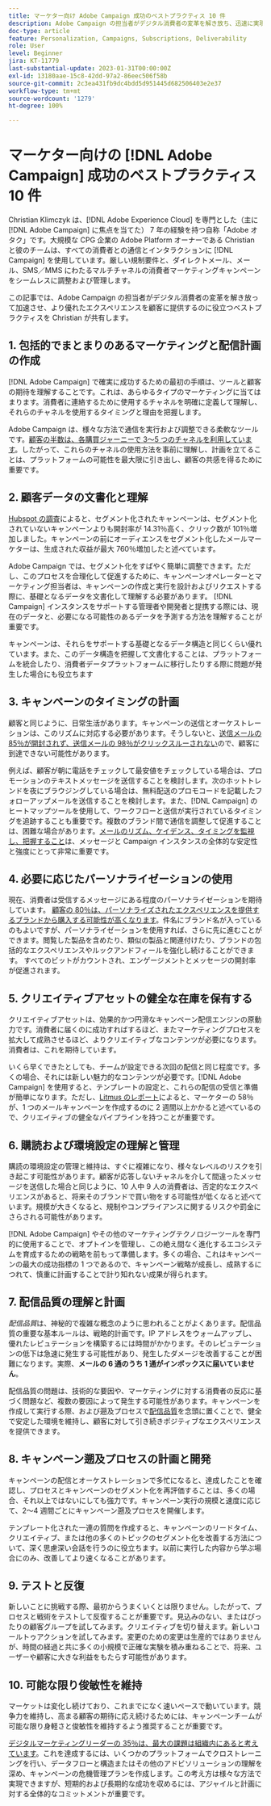 ```yaml
---
title: マーケター向け Adobe Campaign 成功のベストプラクティス 10 件
description: Adobe Campaign の担当者がデジタル消費者の変革を解き放ち、迅速に実現し、顧客により優れたエクスペリエンスを提供するのに役立つベストプラクティス 10 件について説明します。
doc-type: article
feature: Personalization, Campaigns, Subscriptions, Deliverability
role: User
level: Beginner
jira: KT-11779
last-substantial-update: 2023-01-31T00:00:00Z
exl-id: 13180aae-15c8-42dd-97a2-86eec506f58b
source-git-commit: 2c3ea431fb9dc4bdd5d951445d682506403e2e37
workflow-type: tm+mt
source-wordcount: '1279'
ht-degree: 100%

---
```


# マーケター向けの [!DNL Adobe Campaign] 成功のベストプラクティス 10 件

Christian Klimczyk は、[!DNL Adobe Experience Cloud] を専門とした（主に [!DNL Adobe Campaign] に焦点を当てた） 7 年の経験を持つ自称「Adobe オタク」です。大規模な CPG 企業の Adobe Platform オーナーである Christian と彼のチームは、すべての消費者との通信とインタラクションに [!DNL Campaign] を使用しています。厳しい規制要件と、ダイレクトメール、メール、SMS／MMS にわたるマルチチャネルの消費者マーケティングキャンペーンをシームレスに調整および管理します。

この記事では、Adobe Campaign の担当者がデジタル消費者の変革を解き放って加速させ、より優れたエクスペリエンスを顧客に提供するのに役立つベストプラクティスを Christian が共有します。


## 1. 包括的でまとまりのあるマーケティングと配信計画の作成

[!DNL Adobe Campaign] で確実に成功するための最初の手順は、ツールと顧客の期待を理解することです。これは、あらゆるタイプのマーケティングに当てはまります。消費者に連絡するために使用するチャネルを明確に定義して理解し、それらのチャネルを使用するタイミングと理由を把握します。

Adobe Campaign は、様々な方法で通信を実行および調整できる柔軟なツールです。[顧客の半数は、各購買ジャーニーで 3～5 つのチャネルを利用しています](https://www.mckinsey.com/capabilities/operations/our-insights/redefine-the-omnichannel-approach-focus-on-what-truly-matters)。したがって、これらのチャネルの使用方法を事前に理解し、計画を立てることは、プラットフォームの可能性を最大限に引き出し、顧客の共感を得るために重要です。

## 2. 顧客データの文書化と理解

[Hubspot の調査](https://www.linkedin.com/pulse/customer-segmentation-effective-b2b-business-industry-sabreen)によると、セグメント化されたキャンペーンは、セグメント化されていないキャンペーンよりも開封率が 14.31％高く、クリック数が 101％増加しました。キャンペーンの前にオーディエンスをセグメント化したメールマーケターは、生成された収益が最大 760％増加したと述べています。

Adobe Campaign では、セグメント化をすばやく簡単に調整できます。ただし、このプロセスを合理化して促進するために、キャンペーンオペレーターとマーケティング担当者は、キャンペーンの作成と実行を設計およびリクエストする際に、基礎となるデータを文書化して理解する必要があります。 [!DNL Campaign] インスタンスをサポートする管理者や開発者と提携する際には、現在のデータと、必要になる可能性のあるデータを予測する方法を理解することが重要です。

キャンペーンは、それらをサポートする基礎となるデータ構造と同じくらい優れています。また、このデータ構造を把握して文書化することは、プラットフォームを統合したり、消費者データプラットフォームに移行したりする際に問題が発生した場合にも役立ちます

## 3. キャンペーンのタイミングの計画

顧客と同じように、日常生活があります。キャンペーンの送信とオーケストレーションは、このリズムに対応する必要があります。そうしないと、[送信メールの 85％が開封されず、送信メールの 98％がクリックスルーされない](https://www.validity.com/resource-center/state-of-email-2021/)ので、顧客に到達できない可能性があります。

例えば、顧客が朝に電話をチェックして最安値をチェックしている場合は、プロモーションのテキストメッセージを送信することを検討します。次のホットトレンドを夜にブラウジングしている場合は、無料配送のプロモコードを記載したフォローアップメールを送信することを検討します。また、[!DNL Campaign] のヒートマップツールを使用して、ワークフローと送信が実行されているタイミングを追跡することも重要です。複数のブランド間で通信を調整して促進することは、困難な場合があります。[メールのリズム、ケイデンス、タイミングを監視し、把握すること](https://experienceleaguecommunities.adobe.com/t5/adobe-campaign-classic-blogs/predictive-send-time-optimization-with-adobe-campaign/ba-p/561554?profile.language=ja)は、メッセージと Campaign インスタンスの全体的な安定性と強度にとって非常に重要です。

## 4. 必要に応じたパーソナライゼーションの使用

現在、消費者は受信するメッセージにある程度のパーソナライゼーションを期待しています。 [顧客の 80％は、パーソナライズされたエクスペリエンスを提供するブランドから購入する可能性が高くなります](https://us.epsilon.com/power-of-me)。件名にブランド名が入っているのもよいですが、パーソナライゼーションを使用すれば、さらに先に進むことができます。閲覧した製品を含めたり、類似の製品と関連付けたり、ブランドの包括的なエクスペリエンスやルックアンドフィールを強化し続けることができます。 すべてのビットがカウントされ、エンゲージメントとメッセージの開封率が促進されます。

## 5. クリエイティブアセットの健全な在庫を保有する

クリエイティブアセットは、効果的かつ円滑なキャンペーン配信エンジンの原動力です。消費者に届くのに成功すればするほど、またマーケティングプロセスを拡大して成熟させるほど、よりクリエイティブなコンテンツが必要になります。消費者は、これを期待しています。

いくら早くできたとしても、チームが設定できる次回の配信と同じ程度です。多くの場合、それには新しい魅力的なコンテンツが必要です。[!DNL Adobe Campaign] を使用すると、テンプレートの設定と、これらの配信の受信と準備が簡単になります。ただし、[Litmus のレポート](https://www.litmus.com/resources/state-of-email/)によると、マーケターの 58％が、1 つのメールキャンペーンを作成するのに 2 週間以上かかると述べているので、クリエイティブの健全なパイプラインを持つことが重要です。

## 6. 購読および環境設定の理解と管理

購読の環境設定の管理と維持は、すぐに複雑になり、様々なレベルのリスクを引き起こす可能性があります。顧客が応答しないチャネルを介して間違ったメッセージを送信した場合と同じように、10 人中 9 人の消費者は、否定的なエクスペリエンスがあると、将来そのブランドで買い物をする可能性が低くなると述べています。規模が大きくなると、規制やコンプライアンスに関するリスクや罰金にさらされる可能性があります。

[!DNL Adobe Campaign] やその他のマーケティングテクノロジーツールを専門的に使用することで、オプトインを管理し、この絶え間なく進化するエコシステムを育成するための戦略を前もって準備します。多くの場合、これはキャンペーンの最大の成功指標の 1 つであるので、キャンペーン戦略が成長し、成熟するにつれて、慎重に計画することで計り知れない成果が得られます。

## 7. 配信品質の理解と計画

_配信品質_&#x200B;は、神秘的で複雑な概念のように思われることがよくあります。配信品質の重要な基本ルールは、戦略的計画です。IP アドレスをウォームアップし、優れたレピュテーションを構築するには時間がかかります。そのレピュテーションの低下は急速に発生する可能性があり、発生したダメージを改善することが困難になります。実際、**メールの 6 通のうち 1 通がインボックスに届いていません**。

配信品質の問題は、技術的な要因や、マーケティングに対する消費者の反応に基づく問題など、複数の要因によって発生する可能性があります。キャンペーンを作成して実行する際、および遡及プロセスで[配信品質](https://business.adobe.com/jp/products/campaign/email-deliverability.html)を念頭に置くことで、健全で安定した環境を維持し、顧客に対して引き続きポジティブなエクスペリエンスを提供できます。

## 8. キャンペーン遡及プロセスの計画と開発

キャンペーンの配信とオーケストレーションで多忙になると、達成したことを確認し、プロセスとキャンペーンのセグメント化を再評価することは、多くの場合、それ以上ではないにしても強力です。キャンペーン実行の規模と速度に応じて、2～4 週間ごとにキャンペーン遡及プロセスを開催します。

テンプレート化された一連の質問を作成すると、キャンペーンのリードタイム、クリエイティブ、または他の多くのトピックのセグメント化を改善する方法について、深く思慮深い会話を行うのに役立ちます。以前に実行した内容から学ぶ場合にのみ、改善してより速くなることがあります。

## 9. テストと反復

新しいことに挑戦する際、最初からうまくいくとは限りません。したがって、プロセスと戦術をテストして反復することが重要です。見込みのない、またはぴったりの顧客グループを試してみます。クリエイティブを切り替えます。新しいコールトゥアクションを試してみます。変更のための変更は生産的ではありませんが、時間の経過と共に多くの小規模で正確な実験を積み重ねることで、将来、ユーザーや顧客に大きな利益をもたらす可能性があります。

## 10. 可能な限り俊敏性を維持

マーケットは変化し続けており、これまでになく速いペースで動いています。競争力を維持し、高まる顧客の期待に応え続けるためには、キャンペーンチームが可能な限り身軽さと俊敏性を維持するよう推奨することが重要です。

[デジタルマーケティングリーダーの 35％は、最大の課題は組織内にあると考えています](https://www.gartner.com/en/newsroom/press-releases/gartner-says-35--of-digital-marketing-leaders-believe-the-bigges)。これを達成するには、いくつかのプラットフォームでクロストレーニングを行い、データフローと構造またはその他のアドビソリューションの理解を深め、キャンペーンの危機管理プランを作成します。この考え方は様々な方法で実現できますが、短期的および長期的な成功を収めるには、アジャイルと計画に対する全体的なコミットメントが重要です。
